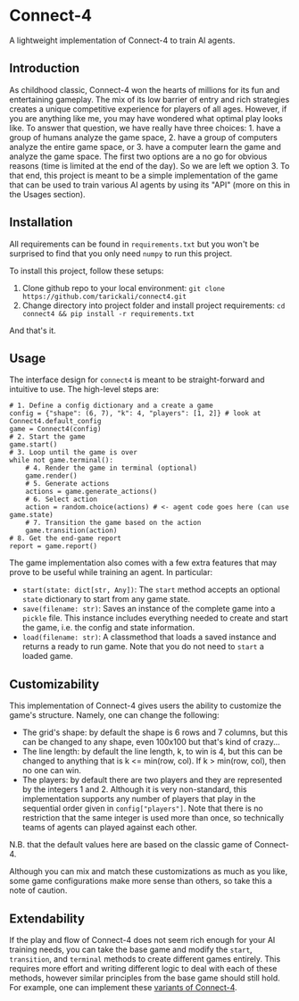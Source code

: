 # Connect-4

A lightweight implementation of Connect-4 to train AI agents.

## Introduction

As childhood classic, Connect-4 won the hearts of millions for its fun and entertaining gameplay. The mix of its low barrier of entry and rich strategies creates a unique competitive experience for players of all ages. However, if you are anything like me, you may have wondered what optimal play looks like. To answer that question, we have really have three choices: 1. have a group of humans analyze the game space, 2. have a group of computers analyze the entire game space, or 3. have a computer learn the game and analyze the game space. The first two options are a no go for obvious reasons (time is limited at the end of the day). So we are left we option 3. To that end, this project is meant to be a simple implementation of the game that can be used to train various AI agents by using its "API" (more on this in the Usages section).

## Installation

All requirements can be found in `requirements.txt` but you won't be surprised to find that you only need `numpy` to run this project.

To install this project, follow these setups:

1. Clone github repo to your local environment:
   `git clone https://github.com/tarickali/connect4.git`
2. Change directory into project folder and install project requirements:
    `cd connect4 && pip install -r requirements.txt`

And that's it.

## Usage

The interface design for `connect4` is meant to be straight-forward and intuitive to use.
The high-level steps are:

```{python}
# 1. Define a config dictionary and a create a game
config = {"shape": (6, 7), "k": 4, "players": [1, 2]} # look at Connect4.default_config
game = Connect4(config)
# 2. Start the game
game.start()
# 3. Loop until the game is over
while not game.terminal():
    # 4. Render the game in terminal (optional)
    game.render()
    # 5. Generate actions
    actions = game.generate_actions()
    # 6. Select action
    action = random.choice(actions) # <- agent code goes here (can use game.state)
    # 7. Transition the game based on the action
    game.transition(action)
# 8. Get the end-game report
report = game.report()
```

The game implementation also comes with a few extra features that may prove to be useful while training an agent. In particular:

- `start(state: dict[str, Any])`: The `start` method accepts an optional `state` dictionary to start from any game state.
- `save(filename: str)`: Saves an instance of the complete game into a `pickle` file. This instance includes everything needed to create and start the game, i.e. the config and state information.
- `load(filename: str)`: A classmethod that loads a saved instance and returns a ready to run game. Note that you do not need to `start` a loaded game.

## Customizability

This implementation of Connect-4 gives users the ability to customize the game's structure. Namely, one can change the following:

- The grid's shape: by default the shape is 6 rows and 7 columns, but this can be changed to any shape, even 100x100 but that's kind of crazy...
- The line length: by default the line length, k, to win is 4, but this can be changed to anything that is k <= min(row, col). If k > min(row, col), then no one can win.
- The players: by default there are two players and they are represented by the integers 1 and 2. Although it is very non-standard, this implementation supports any number of players that play in the sequential order given in `config["players"]`. Note that there is no restriction that the same integer is used more than once, so technically teams of agents can played against each other.

N.B. that the default values here are based on the classic game of Connect-4.

Although you can mix and match these customizations as much as you like, some game configurations make more sense than others, so take this a note of caution.

## Extendability

If the play and flow of Connect-4 does not seem rich enough for your AI training needs, you can take the base game and modify the `start`, `transition`, and `terminal` methods to create different games entirely. This requires more effort and writing different logic to deal with each of these methods, however similar principles from the base game should still hold. For example, one can implement these [variants of Connect-4](https://en.wikipedia.org/wiki/Connect_Four#Rule_variations).
